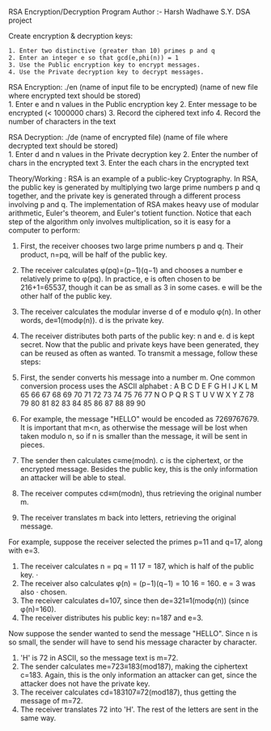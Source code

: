 RSA Encryption/Decryption Program
Author :- Harsh Wadhawe
S.Y. DSA project 

  Create encryption & decryption keys:

    1. Enter two distinctive (greater than 10) primes p and q
    2. Enter an integer e so that gcd(e,phi(n)) = 1
    3. Use the Public encryption key to encrypt messages.
    4. Use the Private decryption key to decrypt messages.

  RSA Encryption:
	./en (name of input file to be encrypted) (name of new file where encrypted text should be stored)  
    1. Enter e and n values in the Public encryption key
    2. Enter message to be encrypted (< 1000000 chars)
    3. Record the ciphered text info
    4. Record the number of characters in the text

  RSA Decryption:
	./de (name of encrypted file) (name of file where decrypted text should be stored)  
    1. Enter d and n values in the Private decryption key
    2. Enter the number of chars in the encrypted text
    3. Enter the each chars in the encrypted text

Theory/Working :
RSA is an example of a public-key Cryptography. In RSA, the public key is
generated by multiplying two large prime numbers p and q together, and the private key
is generated through a different process involving p and q.
The implementation of RSA makes heavy use of modular arithmetic, Euler's
theorem, and Euler's totient function. Notice that each step of the algorithm only
involves multiplication, so it is easy for a computer to perform:
1. First, the receiver chooses two large prime numbers p and q. Their product, n=pq,
	will be half of the public key.
2. The receiver calculates φ(pq)=(p−1)(q−1) and chooses a number e relatively
	prime to φ(pq). In practice, e is often chosen to be 216+1=65537, though it can be
	as small as 3 in some cases. e will be the other half of the public key.
3. The receiver calculates the modular inverse d of e modulo φ(n). In other words,
	de≡1(modφ(n)). d is the private key.
4. The receiver distributes both parts of the public key: n and e. d is kept secret.
	Now that the public and private keys have been generated, they can be reused as
	often as wanted. To transmit a message, follow these steps:

1. First, the sender converts his message into a number m. One common conversion
	process uses the ASCII alphabet :
	A B C D E F G H I J K L M
	65 66 67 68 69 70 71 72 73 74 75 76 77
	N O P Q R S T U V W X Y Z
	78 79 80 81 82 83 84 85 86 87 88 89 90

2. For example, the message "HELLO" would be encoded as 7269767679. It is
	important that m<n, as otherwise the message will be lost when taken modulo n,
	so if n is smaller than the message, it will be sent in pieces.
3. The sender then calculates c≡me(modn). c is the ciphertext, or the encrypted
	message. Besides the public key, this is the only information an attacker will be
	able to steal.
4. The receiver computes cd≡m(modn), thus retrieving the original number m.

5. The receiver translates m back into letters, retrieving the original message.

For example, suppose the receiver selected the primes p=11 and q=17, along with e=3.

1. The receiver calculates n = pq = 11 17 = 187, which is half of the public key. ⋅
2. The receiver also calculates φ(n) = (p−1)(q−1) = 10 16 = 160. e = 3 was also ⋅
	chosen.
3. The receiver calculates d=107, since then de=321≡1(modφ(n)) (since φ(n)=160).
4. The receiver distributes his public key: n=187 and e=3.

Now suppose the sender wanted to send the message "HELLO". Since n is so
small, the sender will have to send his message character by character.

1. 'H' is 72 in ASCII, so the message text is m=72.
2. The sender calculates me=723≡183(mod187), making the ciphertext c=183.
	Again, this is the only information an attacker can get, since the attacker does not
	have the private key.
3. The receiver calculates cd=183107≡72(mod187), thus getting the message of
	m=72.
4. The receiver translates 72 into 'H'.
	The rest of the letters are sent in the same way.

